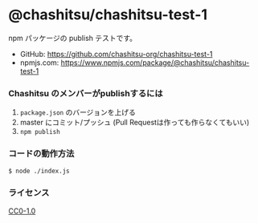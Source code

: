 @chashitsu/chashitsu-test-1
===========================

npm パッケージの publish テストです。

- GitHub: https://github.com/chashitsu-org/chashitsu-test-1
- npmjs.com: https://www.npmjs.com/package/@chashitsu/chashitsu-test-1

### Chashitsu のメンバーがpublishするには
1. `package.json` のバージョンを上げる
2. master にコミット/プッシュ (Pull Requestは作っても作らなくてもいい)
3.  `npm publish`

### コードの動作方法
``` sh
$ node ./index.js
```

### ライセンス
[CC0-1.0](https://creativecommons.org/publicdomain/zero/1.0/deed.ja)

